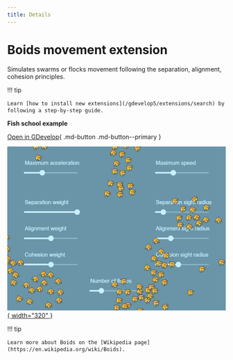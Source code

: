 ```yaml
---
title: Details
---
```

# Boids movement extension

Simulates swarms or flocks movement following the separation, alignment, cohesion principles.

!!! tip

    Learn [how to install new extensions](/gdevelop5/extensions/search) by following a step-by-step guide.

**Fish school example**

[Open in GDevelop](https://editor.gdevelop.io/?project=example://fish-school){ .md-button .md-button--primary }

[![](fish-school-example.png){ width="320" }](https://editor.gdevelop.io/?project=example://fish-school)

!!! tip

    Learn more about Boids on the [Wikipedia page](https://en.wikipedia.org/wiki/Boids).
